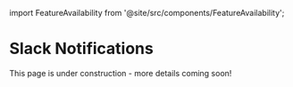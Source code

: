 import FeatureAvailability from '@site/src/components/FeatureAvailability';

# Slack Notifications

<FeatureAvailability saasOnly />

This page is under construction - more details coming soon!